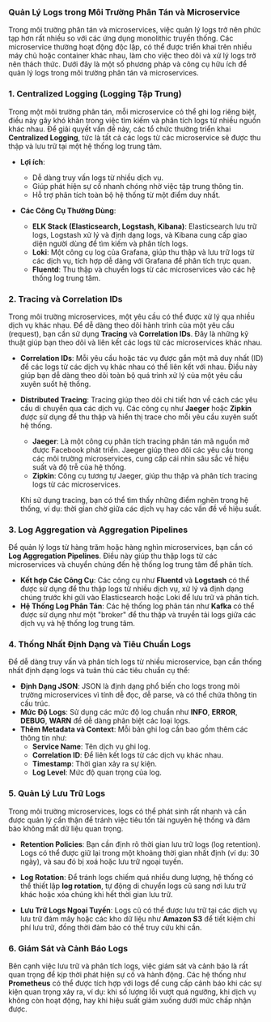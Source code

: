 ### **Quản Lý Logs trong Môi Trường Phân Tán và Microservice**

Trong môi trường phân tán và microservices, việc quản lý logs trở nên phức tạp hơn rất nhiều so với các ứng dụng monolithic truyền thống. Các microservice thường hoạt động độc lập, có thể được triển khai trên nhiều máy chủ hoặc container khác nhau, làm cho việc theo dõi và xử lý logs trở nên thách thức. Dưới đây là một số phương pháp và công cụ hữu ích để quản lý logs trong môi trường phân tán và microservices.

### **1. Centralized Logging (Logging Tập Trung)**

Trong một môi trường phân tán, mỗi microservice có thể ghi log riêng biệt, điều này gây khó khăn trong việc tìm kiếm và phân tích logs từ nhiều nguồn khác nhau. Để giải quyết vấn đề này, các tổ chức thường triển khai **Centralized Logging**, tức là tất cả các logs từ các microservice sẽ được thu thập và lưu trữ tại một hệ thống log trung tâm.

- **Lợi ích**: 
  - Dễ dàng truy vấn logs từ nhiều dịch vụ.
  - Giúp phát hiện sự cố nhanh chóng nhờ việc tập trung thông tin.
  - Hỗ trợ phân tích toàn bộ hệ thống từ một điểm duy nhất.
  
- **Các Công Cụ Thường Dùng**: 
  - **ELK Stack (Elasticsearch, Logstash, Kibana)**: Elasticsearch lưu trữ logs, Logstash xử lý và định dạng logs, và Kibana cung cấp giao diện người dùng để tìm kiếm và phân tích logs.
  - **Loki**: Một công cụ log của Grafana, giúp thu thập và lưu trữ logs từ các dịch vụ, tích hợp dễ dàng với Grafana để phân tích trực quan.
  - **Fluentd**: Thu thập và chuyển logs từ các microservices vào các hệ thống log trung tâm.

### **2. Tracing và Correlation IDs**

Trong môi trường microservices, một yêu cầu có thể được xử lý qua nhiều dịch vụ khác nhau. Để dễ dàng theo dõi hành trình của một yêu cầu (request), bạn cần sử dụng **Tracing** và **Correlation IDs**. Đây là những kỹ thuật giúp bạn theo dõi và liên kết các logs từ các microservices khác nhau.

- **Correlation IDs**: Mỗi yêu cầu hoặc tác vụ được gắn một mã duy nhất (ID) để các logs từ các dịch vụ khác nhau có thể liên kết với nhau. Điều này giúp bạn dễ dàng theo dõi toàn bộ quá trình xử lý của một yêu cầu xuyên suốt hệ thống.
  
- **Distributed Tracing**: Tracing giúp theo dõi chi tiết hơn về cách các yêu cầu di chuyển qua các dịch vụ. Các công cụ như **Jaeger** hoặc **Zipkin** được sử dụng để thu thập và hiển thị trace cho mỗi yêu cầu xuyên suốt hệ thống.

  - **Jaeger**: Là một công cụ phân tích tracing phân tán mã nguồn mở được Facebook phát triển. Jaeger giúp theo dõi các yêu cầu trong các môi trường microservices, cung cấp cái nhìn sâu sắc về hiệu suất và độ trễ của hệ thống.
  - **Zipkin**: Công cụ tương tự Jaeger, giúp thu thập và phân tích tracing logs từ các microservices.
  
  Khi sử dụng tracing, bạn có thể tìm thấy những điểm nghẽn trong hệ thống, ví dụ: thời gian chờ giữa các dịch vụ hay các vấn đề về hiệu suất.

### **3. Log Aggregation và Aggregation Pipelines**

Để quản lý logs từ hàng trăm hoặc hàng nghìn microservices, bạn cần có **Log Aggregation Pipelines**. Điều này giúp thu thập logs từ các microservices và chuyển chúng đến hệ thống log trung tâm để phân tích.

- **Kết hợp Các Công Cụ**: Các công cụ như **Fluentd** và **Logstash** có thể được sử dụng để thu thập logs từ nhiều dịch vụ, xử lý và định dạng chúng trước khi gửi vào Elasticsearch hoặc Loki để lưu trữ và phân tích.
- **Hệ Thống Log Phân Tán**: Các hệ thống log phân tán như **Kafka** có thể được sử dụng như một "broker" để thu thập và truyền tải logs giữa các dịch vụ và hệ thống log trung tâm.

### **4. Thống Nhất Định Dạng và Tiêu Chuẩn Logs**

Để dễ dàng truy vấn và phân tích logs từ nhiều microservice, bạn cần thống nhất định dạng logs và tuân thủ các tiêu chuẩn cụ thể:

- **Định Dạng JSON**: JSON là định dạng phổ biến cho logs trong môi trường microservices vì tính dễ đọc, dễ parse, và có thể chứa thông tin cấu trúc.
- **Mức Độ Logs**: Sử dụng các mức độ log chuẩn như **INFO**, **ERROR**, **DEBUG**, **WARN** để dễ dàng phân biệt các loại logs.
- **Thêm Metadata và Context**: Mỗi bản ghi log cần bao gồm thêm các thông tin như:
  - **Service Name**: Tên dịch vụ ghi log.
  - **Correlation ID**: Để liên kết logs từ các dịch vụ khác nhau.
  - **Timestamp**: Thời gian xảy ra sự kiện.
  - **Log Level**: Mức độ quan trọng của log.

### **5. Quản Lý Lưu Trữ Logs**

Trong môi trường microservices, logs có thể phát sinh rất nhanh và cần được quản lý cẩn thận để tránh việc tiêu tốn tài nguyên hệ thống và đảm bảo không mất dữ liệu quan trọng.

- **Retention Policies**: Bạn cần định rõ thời gian lưu trữ logs (log retention). Logs có thể được giữ lại trong một khoảng thời gian nhất định (ví dụ: 30 ngày), và sau đó bị xoá hoặc lưu trữ ngoại tuyến.
  
- **Log Rotation**: Để tránh logs chiếm quá nhiều dung lượng, hệ thống có thể thiết lập **log rotation**, tự động di chuyển logs cũ sang nơi lưu trữ khác hoặc xóa chúng khi hết thời gian lưu trữ.

- **Lưu Trữ Logs Ngoại Tuyến**: Logs cũ có thể được lưu trữ tại các dịch vụ lưu trữ đám mây hoặc các kho dữ liệu như **Amazon S3** để tiết kiệm chi phí lưu trữ, đồng thời đảm bảo có thể truy cứu khi cần.

### **6. Giám Sát và Cảnh Báo Logs**

Bên cạnh việc lưu trữ và phân tích logs, việc giám sát và cảnh báo là rất quan trọng để kịp thời phát hiện sự cố và hành động. Các hệ thống như **Prometheus** có thể được tích hợp với logs để cung cấp cảnh báo khi các sự kiện quan trọng xảy ra, ví dụ: khi số lượng lỗi vượt quá ngưỡng, khi dịch vụ không còn hoạt động, hay khi hiệu suất giảm xuống dưới mức chấp nhận được.

